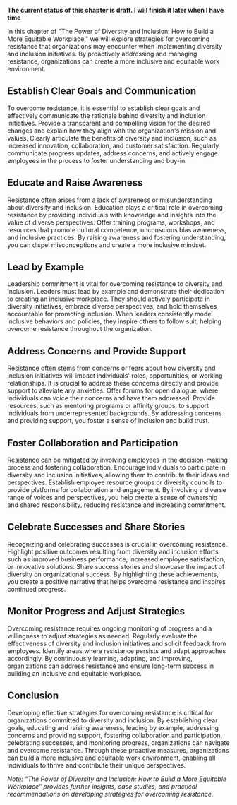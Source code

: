 **The current status of this chapter is draft. I will finish it later when I have time**

In this chapter of "The Power of Diversity and Inclusion: How to Build a More Equitable Workplace," we will explore strategies for overcoming resistance that organizations may encounter when implementing diversity and inclusion initiatives. By proactively addressing and managing resistance, organizations can create a more inclusive and equitable work environment.

Establish Clear Goals and Communication
---------------------------------------

To overcome resistance, it is essential to establish clear goals and effectively communicate the rationale behind diversity and inclusion initiatives. Provide a transparent and compelling vision for the desired changes and explain how they align with the organization's mission and values. Clearly articulate the benefits of diversity and inclusion, such as increased innovation, collaboration, and customer satisfaction. Regularly communicate progress updates, address concerns, and actively engage employees in the process to foster understanding and buy-in.

Educate and Raise Awareness
---------------------------

Resistance often arises from a lack of awareness or misunderstanding about diversity and inclusion. Education plays a critical role in overcoming resistance by providing individuals with knowledge and insights into the value of diverse perspectives. Offer training programs, workshops, and resources that promote cultural competence, unconscious bias awareness, and inclusive practices. By raising awareness and fostering understanding, you can dispel misconceptions and create a more inclusive mindset.

Lead by Example
---------------

Leadership commitment is vital for overcoming resistance to diversity and inclusion. Leaders must lead by example and demonstrate their dedication to creating an inclusive workplace. They should actively participate in diversity initiatives, embrace diverse perspectives, and hold themselves accountable for promoting inclusion. When leaders consistently model inclusive behaviors and policies, they inspire others to follow suit, helping overcome resistance throughout the organization.

Address Concerns and Provide Support
------------------------------------

Resistance often stems from concerns or fears about how diversity and inclusion initiatives will impact individuals' roles, opportunities, or working relationships. It is crucial to address these concerns directly and provide support to alleviate any anxieties. Offer forums for open dialogue, where individuals can voice their concerns and have them addressed. Provide resources, such as mentoring programs or affinity groups, to support individuals from underrepresented backgrounds. By addressing concerns and providing support, you foster a sense of inclusion and build trust.

Foster Collaboration and Participation
--------------------------------------

Resistance can be mitigated by involving employees in the decision-making process and fostering collaboration. Encourage individuals to participate in diversity and inclusion initiatives, allowing them to contribute their ideas and perspectives. Establish employee resource groups or diversity councils to provide platforms for collaboration and engagement. By involving a diverse range of voices and perspectives, you help create a sense of ownership and shared responsibility, reducing resistance and increasing commitment.

Celebrate Successes and Share Stories
-------------------------------------

Recognizing and celebrating successes is crucial in overcoming resistance. Highlight positive outcomes resulting from diversity and inclusion efforts, such as improved business performance, increased employee satisfaction, or innovative solutions. Share success stories and showcase the impact of diversity on organizational success. By highlighting these achievements, you create a positive narrative that helps overcome resistance and inspires continued progress.

Monitor Progress and Adjust Strategies
--------------------------------------

Overcoming resistance requires ongoing monitoring of progress and a willingness to adjust strategies as needed. Regularly evaluate the effectiveness of diversity and inclusion initiatives and solicit feedback from employees. Identify areas where resistance persists and adapt approaches accordingly. By continuously learning, adapting, and improving, organizations can address resistance and ensure long-term success in building an inclusive and equitable workplace.

Conclusion
----------

Developing effective strategies for overcoming resistance is critical for organizations committed to diversity and inclusion. By establishing clear goals, educating and raising awareness, leading by example, addressing concerns and providing support, fostering collaboration and participation, celebrating successes, and monitoring progress, organizations can navigate and overcome resistance. Through these proactive measures, organizations can build a more inclusive and equitable work environment, enabling all individuals to thrive and contribute their unique perspectives.

*Note: "The Power of Diversity and Inclusion: How to Build a More Equitable Workplace" provides further insights, case studies, and practical recommendations on developing strategies for overcoming resistance.*
